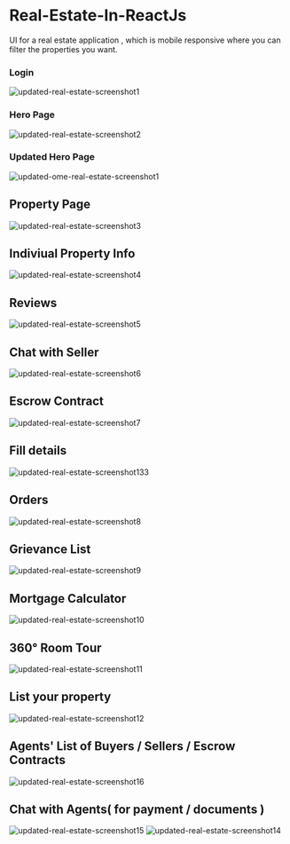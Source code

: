 
# Real-Estate-In-ReactJs
UI for a real estate application ,
which is mobile responsive where you can filter the properties you want. 
### Login
![updated-real-estate-screenshot1](https://github.com/ViditaShetty/Real-Estate-In-ReactJs/assets/96463276/94275618-d9f5-4a1a-9b7c-14f643517124)

### Hero Page
![updated-real-estate-screenshot2](https://github.com/ViditaShetty/Real-Estate-In-ReactJs/assets/96463276/506f757c-d639-463b-92f8-2f8e0eba7f7b)
### Updated Hero Page
![updated-ome-real-estate-screenshot1](https://github.com/ViditaShetty/Real-Estate-In-ReactJs/assets/96463276/0718a8c8-0cf2-4653-8d25-b387cd467f32)

## Property Page
![updated-real-estate-screenshot3](https://github.com/ViditaShetty/Real-Estate-In-ReactJs/assets/96463276/baf6455a-9738-4008-8c72-45a9597612a7)

## Indiviual Property Info
![updated-real-estate-screenshot4](https://github.com/ViditaShetty/Real-Estate-In-ReactJs/assets/96463276/3ad5c6bd-d890-45c5-8e99-92b0d71d9208)
## Reviews
![updated-real-estate-screenshot5](https://github.com/ViditaShetty/Real-Estate-In-ReactJs/assets/96463276/4548bb89-9dc1-4904-8a09-d0ea32bf97e9)

## Chat with Seller
![updated-real-estate-screenshot6](https://github.com/ViditaShetty/Real-Estate-In-ReactJs/assets/96463276/bcdbcfe1-b67e-42bd-9ecb-e1c76c3b01b0)

## Escrow Contract
![updated-real-estate-screenshot7](https://github.com/ViditaShetty/Real-Estate-In-ReactJs/assets/96463276/1065a423-acdb-4ed7-9814-ce6c6cf2b909)

## Fill details
![updated-real-estate-screenshot133](https://github.com/ViditaShetty/Real-Estate-In-ReactJs/assets/96463276/94c662ca-9b35-4518-964b-0292a50e7bfd)


## Orders 
![updated-real-estate-screenshot8](https://github.com/ViditaShetty/Real-Estate-In-ReactJs/assets/96463276/d7038e0c-ac05-4117-8387-e130e46ac891)

## Grievance List
![updated-real-estate-screenshot9](https://github.com/ViditaShetty/Real-Estate-In-ReactJs/assets/96463276/ac858524-a942-42fb-8dee-a2bd2ea39817)

## Mortgage Calculator
![updated-real-estate-screenshot10](https://github.com/ViditaShetty/Real-Estate-In-ReactJs/assets/96463276/1a995e9b-7fef-493f-ad83-ac87cc3b84dd)

## 360°  Room Tour

![updated-real-estate-screenshot11](https://github.com/ViditaShetty/Real-Estate-In-ReactJs/assets/96463276/e7d1da6b-534e-4c73-9fc6-e84fe940e6e9)

## List your property 
![updated-real-estate-screenshot12](https://github.com/ViditaShetty/Real-Estate-In-ReactJs/assets/96463276/b78c2635-bb01-4849-9f2c-0bab02870dbe)

## Agents' List of Buyers / Sellers / Escrow Contracts 
![updated-real-estate-screenshot16](https://github.com/ViditaShetty/Real-Estate-In-ReactJs/assets/96463276/d96e9e8b-9cbe-44ec-9c32-701ee87ce08f)

## Chat with Agents( for payment / documents )
![updated-real-estate-screenshot15](https://github.com/ViditaShetty/Real-Estate-In-ReactJs/assets/96463276/96a9107a-b64d-49fc-95b5-45a341b1e5f8)
![updated-real-estate-screenshot14](https://github.com/ViditaShetty/Real-Estate-In-ReactJs/assets/96463276/ea5c334c-7a50-404d-af23-173a115ca1c0)




